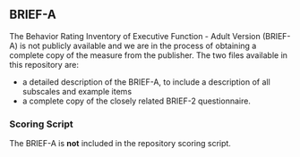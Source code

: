 ## BRIEF-A
The Behavior Rating Inventory of Executive Function - Adult Version (BRIEF-A) is not publicly available and we are in the process of obtaining a complete copy of the measure from the publisher. The two files available in this repository are:
* a detailed description of the BRIEF-A, to include a description of all subscales and example items
* a complete copy of the closely related BRIEF-2 questionnaire.


### Scoring Script
The BRIEF-A is **not** included in the repository scoring script.